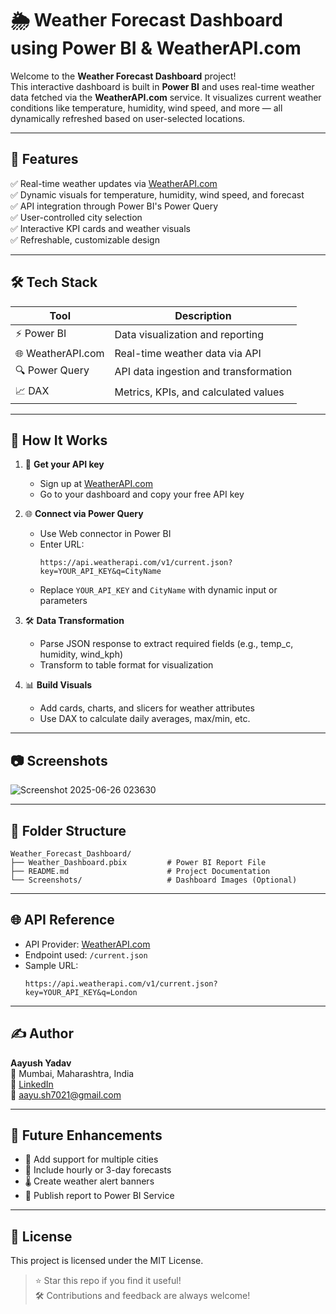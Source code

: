 
# 🌦️ Weather Forecast Dashboard using Power BI & WeatherAPI.com

Welcome to the **Weather Forecast Dashboard** project!  
This interactive dashboard is built in **Power BI** and uses real-time weather data fetched via the **WeatherAPI.com** service. It visualizes current weather conditions like temperature, humidity, wind speed, and more — all dynamically refreshed based on user-selected locations.

---

## 🚀 Features

✅ Real-time weather updates via [WeatherAPI.com](https://www.weatherapi.com/)  
✅ Dynamic visuals for temperature, humidity, wind speed, and forecast  
✅ API integration through Power BI's Power Query  
✅ User-controlled city selection  
✅ Interactive KPI cards and weather visuals  
✅ Refreshable, customizable design

---

## 🛠️ Tech Stack

| Tool        | Description                                  |
|-------------|----------------------------------------------|
| ⚡ Power BI  | Data visualization and reporting             |
| 🌐 WeatherAPI.com | Real-time weather data via API           |
| 🔍 Power Query | API data ingestion and transformation      |
| 📈 DAX       | Metrics, KPIs, and calculated values         |

---

## 🔄 How It Works

1. 🔑 **Get your API key**
   - Sign up at [WeatherAPI.com](https://www.weatherapi.com/login.aspx)
   - Go to your dashboard and copy your free API key

2. 🌐 **Connect via Power Query**
   - Use Web connector in Power BI
   - Enter URL:  
     ```
     https://api.weatherapi.com/v1/current.json?key=YOUR_API_KEY&q=CityName
     ```
   - Replace `YOUR_API_KEY` and `CityName` with dynamic input or parameters

3. 🛠️ **Data Transformation**
   - Parse JSON response to extract required fields (e.g., temp_c, humidity, wind_kph)
   - Transform to table format for visualization

4. 📊 **Build Visuals**
   - Add cards, charts, and slicers for weather attributes
   - Use DAX to calculate daily averages, max/min, etc.

---

## 📷 Screenshots

![Screenshot 2025-06-26 023630](https://github.com/user-attachments/assets/f455db75-79d5-46e1-aea4-f3f2f143b430)

---

## 📁 Folder Structure

```
Weather_Forecast_Dashboard/
├── Weather_Dashboard.pbix         # Power BI Report File
├── README.md                      # Project Documentation
└── Screenshots/                   # Dashboard Images (Optional)
```

---

## 🌐 API Reference

- API Provider: [WeatherAPI.com](https://www.weatherapi.com/docs/)
- Endpoint used: `/current.json`
- Sample URL:  
  ```
  https://api.weatherapi.com/v1/current.json?key=YOUR_API_KEY&q=London
  ```

---

## ✍️ Author

**Aayush Yadav**  
📍 Mumbai, Maharashtra, India  
🔗 [LinkedIn](https://www.linkedin.com/in/aayush-yadav2004)  
📧 [aayu.sh7021@gmail.com](mailto:aayu.sh7021@gmail.com)

---

## 📌 Future Enhancements

- 📍 Add support for multiple cities  
- 📅 Include hourly or 3-day forecasts  
- 🌡️ Create weather alert banners  
- 📲 Publish report to Power BI Service

---

## 📜 License

This project is licensed under the MIT License.

> ⭐ Star this repo if you find it useful!  
> 🛠️ Contributions and feedback are always welcome!


